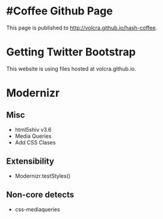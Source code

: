 # \#Coffee Github Page

This page is published to http://volcra.github.io/hash-coffee.

# Getting Twitter Bootstrap

This website is using files hosted at volcra.github.io.

# Modernizr

## Misc

* html5shiv v3.6
* Media Queries
* Add CSS Clases

## Extensibility

* Modernizr.testStyles()

## Non-core detects

* css-mediaqueries